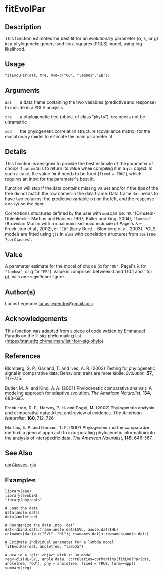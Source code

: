 # fitEvolPar

## Description

This function estimates the best fit for an evolutionary parameter (α, λ, or g) in a phylogenetic generalised least squares (PGLS) model, using log-likelihood.

## Usage
```
fitEvolPar(dat, tre, mod=c("OU", "lambda","EB"))
```

## Arguments
`dat` &nbsp; &nbsp; &nbsp; a data frame containing the two variables (predictive and response) to include in a PGLS analysis

`tre` &nbsp; &nbsp; &nbsp; a phylogenetic tree (object of class "`phylo`"); `tre` needs not be ultrametric

`mod` &nbsp; &nbsp; &nbsp; the phylogenetic correlation structure (covariance matrix) for the evolutionary model to estimate the main parameter of

## Details
This function is designed to provide the best estimate of the parameter of choice if `optim` fails to return its value when compiling it in a `gls` object. In such a case, the value for it needs to be fixed (`fixed = TRUE`), which requires an input for the parameter's best fit.

Function will stop if the data contains missing values and/or if the tips of the tree do not match the row names in the data frame. Data frame `dat` needs to have two columns: the predictive variable (x) on the left, and the response one (y) on the right.

Correlations structures defined by the user with `mod` can be: `"OU"`(Ornstein-Uhlenbeck – Martins and Hansen, 1997; Butler and King, 2004), `"lambda"` (Brownian Motion with a maximum likelihood estimate of Pagel's λ – Freckleton et al., 2002), or `"EB"` (Early Burst – Blomberg et al., 2003). PGLS models are fitted using `gls` in `nlme` with correlation structures from `ape` (see `?corClasses`).

## Value
A parameter estimate for the model of choice (α for `"OU"`, Pagel's λ for `"lambda"`, or g for `"EB"`). Value is comprised between 0 and 1 (0.1 and 1 for g), with one significant figure.

## Author(s)
Lucas Legendre <lucasjlegendre@gmail.com>

## Acknowledgements
This function was adapted from a piece of code written by Emmanuel Paradis on the R-sig-phylo mailing list (<https://stat.ethz.ch/mailman/listinfo/r-sig-phylo>).

## References

Blomberg, S. P., Garland, T. and Ives, A. R. (2003) Testing for phylogenetic signal in comparative data: Behavioral traits are more labile. <i>Evolution</i>, <b>57</b>, 717–745.

Butler, M. A. and King, A. A. (2004) Phylogenetic comparative analysis: A modeling approach for adaptive evolution. <i>The American Naturalist</i>, <b>164</b>, 683–695.  

Freckleton, R. P., Harvey, P. H. and Pagel, M. (2002) Phylogenetic analysis and comparative data: A test and review of evidence. <i>The American Naturalist</i>, <b>160</b>, 712–726.  

Martins, E. P. and Hansen, T. F. (1997) Phylogenies and the comparative method: a general approach to incorporating phylogenetic information into the analysis of interspecific data. <i>The American Naturalist</i>, <b>149</b>, 646–667.

## See Also
[corClasses](https://cran.r-project.org/web/packages/ape/ape.pdf#Rfn.corClasses), [gls](https://cran.r-project.org/web/packages/nlme/nlme.pdf#Rfn.gls)

## Examples
```
library(ape)
library(evobiR)
library(phytools)

# Load the data
data(anole.data)
data(anoletree)

# Reorganize the data into 'dat'
dat<-cbind.data.frame(anole.data$SVL, anole.data$HL)
colnames(dat)<-c("SVL", "HL"); rownames(dat)<-rownames(anole.data)

# Estimate individual parameter for a lambda model
fitEvolPar(dat, anoletree, "lambda")

# Use in a 'gls' object with an OU model
reg<-gls(HL~SVL, anole.data, correlation=corMartins(fitEvolPar(dat, anoletree, "OU"), phy = anoletree, fixed = TRUE, form=~spp))
summary(reg)
```
